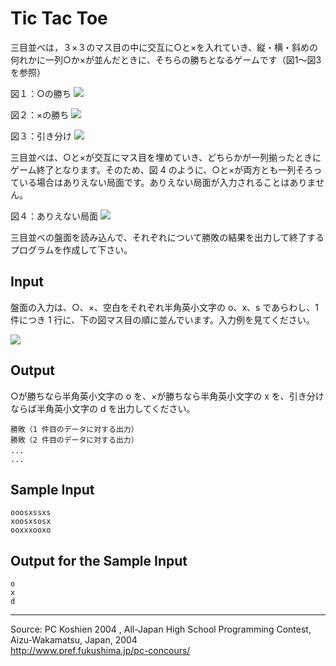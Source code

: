 # Tic Tac Toe

三目並べは，３×３のマス目の中に交互に○と×を入れていき、縦・横・斜めの何れかに一列○か×が並んだときに、そちらの勝ちとなるゲームです（図1〜図3 を参照）

図１：○の勝ち
![][1]

図２：×の勝ち
![][2]

図３：引き分け
![][3]

三目並べは、○と×が交互にマス目を埋めていき、どちらかが一列揃ったときにゲーム終了となります。そのため、図 4 のように、○と×が両方とも一列そろっている場合はありえない局面です。ありえない局面が入力されることはありません。

図４：ありえない局面
![][4]

三目並べの盤面を読み込んで、それぞれについて勝敗の結果を出力して終了するプログラムを作成して下さい。

## Input

盤面の入力は、○、×、空白をそれぞれ半角英小文字の o、x、s であらわし、1 件につき 1 行に、下の図マス目の順に並んでいます。入力例を見てください。

![][5]

## Output

○が勝ちなら半角英小文字の o を、×が勝ちなら半角英小文字の x を、引き分けならば半角英小文字の d を出力してください。

    勝敗（1 件目のデータに対する出力）
    勝敗（2 件目のデータに対する出力）
    ... 　　　　
    ...

## Sample Input

    ooosxssxs
    xoosxsosx
    ooxxxooxo

## Output for the Sample Input

    o
    x
    d

* * *

Source: PC Koshien 2004 , All-Japan High School Programming Contest, Aizu-Wakamatsu, Japan, 2004   
<http://www.pref.fukushima.jp/pc-concours/>

[1]: IMAGE1/tic1.gif
[2]: IMAGE1/tic2.gif
[3]: IMAGE1/tic3.gif
[4]: IMAGE1/tic4.gif
[5]: IMAGE1/tic5.gif
